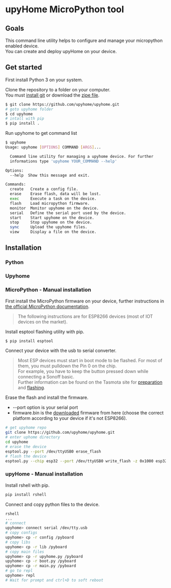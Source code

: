 # upyHome MicroPython tool

## Goals

This command line utility helps to configure and manage your micropython enabled device.  
You can create and deploy upyHome on your device.

## Get started

First install Python 3 on your system.

Clone the repository to a folder on your computer.  
You must [install git](https://git-scm.com/) or download the [zipe file](https://github.com/upyhome/upyhome/archive/master.zip).


```bash
$ git clone https://github.com/upyhome/upyhome.git
# goto upyhome folder
$ cd upyhome
# intall with pip
$ pip install .
```

Run upyhome to get command list

```bash
$ upyhome 
Usage: upyhome [OPTIONS] COMMAND [ARGS]...

  Command line utility for managing a upyhome device. For further
  informations type 'upyhome YOUR_COMMAND --help'

Options:
  --help  Show this message and exit.

Commands:
  create   Create a config file.
  erase    Erase flash, data will be lost.
  exec     Execute a task on the device.
  flash    Load micropython firmware.
  monitor  Monitor upyhome on the device.
  serial   Define the serial port used by the device.
  start    Start upyhome on the device.
  stop     Stop upyhome on the device.
  sync     Upload the upyhome files.
  view     Display a file on the device.
```


## Installation


### Python



### Upyhome

### MicroPython - Manual installation

First install the MicroPython firmware on your device, further instructions in [the official MicroPython documentation](http://docs.micropython.org/en/latest/).  

> The following instructions are for ESP8266 devices (most of IOT devices on the market).

Install esptool flashing utility with pip.
```bash
$ pip install esptool  
```

Connect your device with the usb to serial converter.

> Most ESP devices must start in boot mode to be flashed. For most of them, you must pulldown the Pin 0 on the chip.  
> For example, you have to keep the button pressed down while connecting a Sonoff basic.  
> Further information can be found on the Tasmota site for [preparation](https://github.com/arendst/Tasmota/wiki/Hardware-Preparation) and [flashing](https://github.com/arendst/Tasmota/wiki/Flashing).

Erase the flash and install the firmware.

* --port option is your serial port
* firmware.bin is the [downloaded](http://www.micropython.org/download) firmware from here (choose the correct platform according to your device if it's not ESP8266).


```bash
# get upyhome repo
git clone https://github.com/upyhome/upyhome.git
# enter uphome directory
cd upyhome
# erase the device
esptool.py --port /dev/ttyUSB0 erase_flash
# flash the device
esptool.py --chip esp32 --port /dev/ttyUSB0 write_flash -z 0x1000 esp32-20180511-v1.9.4.bin

```

### upyHome - Manual installation

Install rshell with pip.
```bash
pip install rshell
```

Connect and copy python files to the device.
```bash
rshell
...
# connect 
upyhome> connect serial /dev/tty.usb
# copy configs
upyhome> cp -r config /pyboard
# copy libs
upyhome> cp -r lib /pyboard
# copy main files 
upyhome> cp -r upyhome.py /pyboard
upyhome> cp -r boot.py /pyboard
upyhome> cp -r main.py /pyboard
# go to repl
upyhome> repl
# Wait for prompt and ctrl+D to soft reboot
```